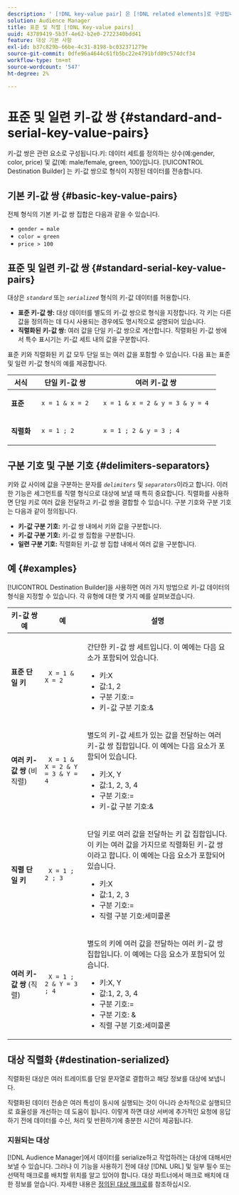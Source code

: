 ```yaml
---
description: ' [!DNL key-value pair] 은 [!DNL related elements]로 구성됩니다. 키는 데이터 세트(예: 성별, 색상, 가격)와 값을 정의하는 상수, 즉 세트에 속하는 변수입니다(예: 남성/여성, 녹색, 100). 대상 빌더는 키-값 쌍으로 형식이 지정된 데이터를 보냅니다.'
solution: Audience Manager
title: 표준 및 직렬 [!DNL Key-value pairs]
uuid: 43789419-5b3f-4e62-b2e0-2722340bdd41
feature: 대상 기본 사항
exl-id: b37c829b-66be-4c31-8198-bc032371279e
source-git-commit: 0dfe96a4644c61fb5bc22e4791bfd09c574dcf34
workflow-type: tm+mt
source-wordcount: '547'
ht-degree: 2%

---
```


# 표준 및 일련 키-값 쌍 {#standard-and-serial-key-value-pairs}

키-값 쌍은 관련 요소로 구성됩니다.키: 데이터 세트를 정의하는 상수(예:gender, color, price) 및 값(예: male/female, green, 100)입니다. [!UICONTROL Destination Builder] 는 키-값 쌍으로 형식이 지정된 데이터를 전송합니다.

## 기본 키-값 쌍 {#basic-key-value-pairs}

전체 형식의 기본 키-값 쌍 집합은 다음과 같을 수 있습니다.

* `gender = male`
* `color = green`
* `price > 100`

## 표준 및 일련 키-값 쌍 {#standard-serial-key-value-pairs}

대상은 *`standard`* 또는 *`serialized`* 형식의 키-값 데이터를 허용합니다.

* **표준 키-값 쌍:** 대상 데이터를 별도의 키-값 쌍으로 형식을 지정합니다. 각 키는 다른 값을 정의하는 데 다시 사용되는 경우에도 명시적으로 설명되어 있습니다.
* **직렬화된 키-값 쌍:** 여러 값을 단일 키-값 쌍으로 계산합니다. 직렬화된 키-값 쌍에서 특수 표시기는 키-값 세트 내의 값을 구분합니다.

표준 키와 직렬화된 키 값 모두 단일 또는 여러 값을 포함할 수 있습니다. 다음 표는 표준 및 일련 키-값 형식의 예를 제공합니다.

<table id="table_7895B1E800934117A19A96380F0CF91B"> 
 <thead> 
  <tr> 
   <th colname="col1" class="entry"> 서식 </th>
   <th colname="col2" class="entry"> 단일 키-값 쌍 </th>
   <th colname="col3" class="entry"> 여러 키-값 쌍 </th>
  </tr>
 </thead>
 <tbody> 
  <tr> 
   <td colname="col1"> <p> <b>표준</b> </p> </td>
   <td colname="col2"> <p> <code> x = 1 &amp; x = 2 </code> </p> </td>
   <td colname="col3"> <p> <code> x = 1 &amp; x = 2 &amp; y = 3 &amp; y = 4 </code> </p> </td>
  </tr>
  <tr> 
   <td colname="col1"> <p> <b>직렬화</b> </p> </td> 
   <td colname="col2"> <p> <code> x = 1 ; 2 </code> </p> </td> 
   <td colname="col3"> <p> <code> x = 1 ; 2 &amp; y = 3 ; 4 </code> </p> </td>
  </tr>
 </tbody>
</table>

## 구분 기호 및 구분 기호 {#delimiters-separators}

키와 값 사이에 값을 구분하는 문자를 *`delimiters`* 및 *`separators`*&#x200B;이라고 합니다. 이러한 기능은 세그먼트를 직렬 형식으로 대상에 보낼 때 특히 중요합니다. 직렬화를 사용하면 단일 키로 여러 값을 전달하고 키-값 쌍을 결합할 수 있습니다. 구분 기호와 구분 기호는 다음과 같이 정의됩니다.

* **키-값 구분 기호:**  키-값 쌍 내에서 키와 값을 구분합니다.
* **키-값 구분 기호:** 키-값 쌍 집합을 구분합니다.
* **일련 구분 기호:** 직렬화된 키-값 쌍 집합 내에서 여러 값을 구분합니다.

## 예 {#examples}

[!UICONTROL Destination Builder]을 사용하면 여러 가지 방법으로 키-값 데이터의 형식을 지정할 수 있습니다. 각 유형에 대한 몇 가지 예를 살펴보겠습니다.

<table id="table_C2FBDC887C8C4CC88B1B2A7CF8E2795F"> 
 <thead> 
  <tr> 
   <th colname="col1" class="entry"> 키-값 쌍 예 </th> 
   <th colname="col2" class="entry"> 예 </th> 
   <th colname="col3" class="entry"> 설명 </th> 
  </tr> 
 </thead>
 <tbody> 
  <tr> 
   <td colname="col1"> <p> <b>표준 단일 키</b> </p> </td> 
   <td colname="col2"> <p> <code> X = 1 &amp; X = 2 </code> </p> </td> 
   <td colname="col3"> <p>간단한 키-값 쌍 세트입니다. 이 예에는 다음 요소가 포함되어 있습니다. </p> 
    <ul id="ul_28C0CB005B264373926CA5D7418EE845"> 
     <li id="li_B6D300DBA9064F0BA743BA9B04339511">키:X </li> 
     <li id="li_9A1C98D5C9124FF1B4F032668576C03A">값:1, 2 </li> 
     <li id="li_1D2828328E554176846C94F6140C0CBF">구분 기호:= </li> 
     <li id="li_0C6A70A0D9534611ACC98A0FD3693587">키-값 구분 기호:&amp; </li> 
    </ul> </td> 
  </tr> 
  <tr> 
   <td colname="col1"> <p> <b>여러 키-값 쌍</b> (비직렬) </p> </td> 
   <td colname="col2"> <p> <code> X = 1 &amp; X = 2 &amp; Y = 3 &amp; Y = 4 </code> </p> </td> 
   <td colname="col3"> <p>별도의 키-값 세트가 있는 값을 전달하는 여러 키-값 쌍 집합입니다. 이 예에는 다음 요소가 포함되어 있습니다. </p> 
    <ul id="ul_7FB22A43B435463D9F209067FF2C3619"> 
     <li id="li_7487657F6C2F48F5A4C4C9F9E8FB3B4B">키:X, Y </li> 
     <li id="li_B828CF81DAB8443FBB2EDF6538A63B3C">값:1, 2, 3, 4 </li> 
     <li id="li_EA4C95F6C93D435EB79237E38CE6F011">구분 기호:= </li> 
     <li id="li_45984AE2B581498299054BA5276D461D">키-값 구분 기호:&amp; </li> 
    </ul> </td> 
  </tr> 
  <tr> 
   <td colname="col1"> <p> <b>직렬 단일 키</b> </p> </td> 
   <td colname="col2"> <p> <code> X = 1 ; 2 ; 3 </code> </p> </td> 
   <td colname="col3"> <p>단일 키로 여러 값을 전달하는 키 값 집합입니다. 이 키는 여러 값을 가지므로 직렬화된 키-값 쌍이라고 합니다. 이 예에는 다음 요소가 포함되어 있습니다. </p> 
    <ul id="ul_69C4C662B9BD4F77BB940D921B316CCF"> 
     <li id="li_718BEC527E69417C9F88D3DBD3357A28">키:X </li> 
     <li id="li_659DCBBFB4024AC2B9C4E74D2A86648D">값:1, 2, 3 </li> 
     <li id="li_9A890233C6F84085A7BD5EA4D044E3CC">구분 기호:= </li> 
     <li id="li_AFC0426EA6044F8BAFD915FCB3808FBA">직렬 구분 기호:세미콜론 </li> 
    </ul> </td> 
  </tr> 
  <tr> 
   <td colname="col1"> <p> <b>여러 키-값 쌍</b> (직렬) </p> </td> 
   <td colname="col2"> <p> <code> X = 1 ; 2 &amp; Y = 3 ; 4 </code> </p> </td> 
   <td colname="col3"> <p>별도의 키에 여러 값을 전달하는 여러 키-값 쌍 집합입니다. 이 예에는 다음 요소가 포함되어 있습니다. </p> 
    <ul id="ul_CB50133B2E944818B9F2A0586EF69774"> 
     <li id="li_FD3D7ECC2BF046E99B1ED0B73EFE341F">키:X, Y </li> 
     <li id="li_2BADC98C4CE74BBBBA1DC446D24615AC">값:1, 2, 3, 4 </li> 
     <li id="li_4125435175AD4A43A44B980B28F32364">구분 기호:= </li> 
     <li id="li_48CFC279B2514F4FB2935B05FC7F287A">구분 기호: &amp; </li> 
     <li id="li_576C731F2FAF47FD92F55345CD6D36A0">직렬 구분 기호:세미콜론 </li> 
    </ul> </td> 
  </tr> 
 </tbody> 
</table>

## 대상 직렬화 {#destination-serialized}

직렬화된 대상은 여러 트레이트를 단일 문자열로 결합하고 해당 정보를 대상에 보냅니다.

<!-- c_dest_serialized.xml -->

직렬화된 데이터 전송은 여러 특성이 동시에 실행되는 것이 아니라 순차적으로 실행되므로 효율성을 개선하는 데 도움이 됩니다. 이렇게 하면 대상 서버에 추가적인 요청에 응답하기 전에 데이터를 수신, 처리 및 반환하기에 충분한 시간이 제공됩니다.

### 지원되는 대상

[!DNL Audience Manager]에서 데이터를 serialize하고 작업하려는 대상에 대해서만 보낼 수 있습니다. 그러나 이 기능을 사용하기 전에 대상 [!DNL URL] 및 일부 필수 또는 선택적 매크로를 배치할 위치를 알고 있어야 합니다. 대상 파트너에서 매크로 배치에 대한 정보를 얻습니다. 자세한 내용은 [정의된 대상 매크로](../../features/destinations/destination-macros.md#destination-macros-defined)를 참조하십시오.
